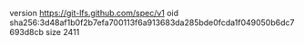 version https://git-lfs.github.com/spec/v1
oid sha256:3d48af1b0f2b7efa700113f6a913683da285bde0fcda1f049050b6dc7693d8cb
size 2411
